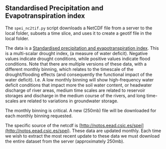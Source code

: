 ## Standardised Precipitation and Evapotranspiration index

The `spei_nc2tif.py` script downloads a NetCDF file from a server to the local folder, subsets a time slice, and uses it to create a geotif file in the local folder.


The data is a [Standardised precipitation and evapotranspiration index](http://sac.csic.es/spei/index.html). This is a multi-scalar drought index, (a measure of water deficit).
Negative values indicate drought conditions, while positive values indicate flood
conditions. Note that there are multiple versions of these data, with a different monthly binning, which relates to the timescale of the drought/flooding effects (and consequently the functional impact of the water deficit). I.e. A low monthly
binning will show high-frequency water deficit conditions that impact more the soil water content, or headwater discharge of river areas, medium time scales are related to reservoir storages and discharge in the medium course of the rivers, and long time-scales are related to variations in groundwater storage.

The monthly binning is  critical. A new (250mb) file will be downloaded for
each monthly binning requested.

The specific source of the netcdf is [http://notos.eead.csic.es/spei](http://notos.eead.csic.es/spei). These data are
updated monthly. Each time we wish to extract the most recent update to these
data we must download the entire dataset from the server (approximately 250mb).
